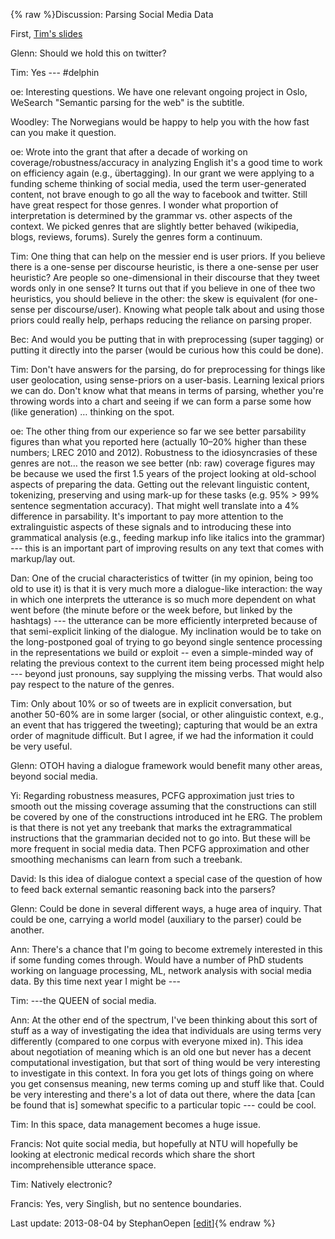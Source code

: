 {% raw %}Discussion: Parsing Social Media Data

First, [Tim's slides](http://www.delph-in.net/2013/tim.pdf)

Glenn: Should we hold this on twitter?

Tim: Yes --- \#delphin

oe: Interesting questions. We have one relevant ongoing project in Oslo,
WeSearch "Semantic parsing for the web" is the subtitle.

Woodley: The Norwegians would be happy to help you with the how fast can
you make it question.

oe: Wrote into the grant that after a decade of working on
coverage/robustness/accuracy in analyzing English it's a good time to
work on efficiency again (e.g., übertagging). In our grant we were
applying to a funding scheme thinking of social media, used the term
user-generated content, not brave enough to go all the way to facebook
and twitter. Still have great respect for those genres. I wonder what
proportion of interpretation is determined by the grammar vs. other
aspects of the context. We picked genres that are slightly better
behaved (wikipedia, blogs, reviews, forums). Surely the genres form a
continuum.

Tim: One thing that can help on the messier end is user priors. If you
believe there is a one-sense per discourse heuristic, is there a
one-sense per user heuristic? Are people so one-dimensional in their
discourse that they tweet words only in one sense? It turns out that if
you believe in one of thee two heuristics, you should believe in the
other: the skew is equivalent (for one-sense per discourse/user).
Knowing what people talk about and using those priors could really help,
perhaps reducing the reliance on parsing proper.

Bec: And would you be putting that in with preprocessing (super tagging)
or putting it directly into the parser (would be curious how this could
be done).

Tim: Don't have answers for the parsing, do for preprocessing for things
like user geolocation, using sense-priors on a user-basis. Learning
lexical priors we can do. Don't know what that means in terms of
parsing, whether you're throwing words into a chart and seeing if we can
form a parse some how (like generation) … thinking on the spot.

oe: The other thing from our experience so far we see better parsability
figures than what you reported here (actually 10–20% higher than these
numbers; LREC 2010 and 2012). Robustness to the idiosyncrasies of these
genres are not… the reason we see better (nb: raw) coverage figures may
be because we used the first 1.5 years of the project looking at
old-school aspects of preparing the data. Getting out the relevant
linguistic content, tokenizing, preserving and using mark-up for these
tasks (e.g. 95% &gt; 99% sentence segmentation accuracy). That might
well translate into a 4% difference in parsability. It's important to
pay more attention to the extralinguistic aspects of these signals and
to introducing these into grammatical analysis (e.g., feeding markup
info like italics into the grammar) --- this is an important part of
improving results on any text that comes with markup/lay out.

Dan: One of the crucial characteristics of twitter (in my opinion, being
too old to use it) is that it is very much more a dialogue-like
interaction: the way in which one interprets the utterance is so much
more dependent on what went before (the minute before or the week
before, but linked by the hashtags) --- the utterance can be more
efficiently interpreted because of that semi-explicit linking of the
dialogue. My inclination would be to take on the long-postponed goal of
trying to go beyond single sentence processing in the representations we
build or exploit -- even a simple-minded way of relating the previous
context to the current item being processed might help --- beyond just
pronouns, say supplying the missing verbs. That would also pay respect
to the nature of the genres.

Tim: Only about 10% or so of tweets are in explicit conversation, but
another 50-60% are in some larger (social, or other alinguistic context,
e.g., an event that has triggered the tweeting); capturing that would be
an extra order of magnitude difficult. But I agree, if we had the
information it could be very useful.

Glenn: OTOH having a dialogue framework would benefit many other areas,
beyond social media.

Yi: Regarding robustness measures, PCFG approximation just tries to
smooth out the missing coverage assuming that the constructions can
still be covered by one of the constructions introduced int he ERG. The
problem is that there is not yet any treebank that marks the
extragrammatical instructions that the grammarian decided not to go
into. But these will be more frequent in social media data. Then PCFG
approximation and other smoothing mechanisms can learn from such a
treebank.

David: Is this idea of dialogue context a special case of the question
of how to feed back external semantic reasoning back into the parsers?

Glenn: Could be done in several different ways, a huge area of inquiry.
That could be one, carrying a world model (auxiliary to the parser)
could be another.

Ann: There's a chance that I'm going to become extremely interested in
this if some funding comes through. Would have a number of PhD students
working on language processing, ML, network analysis with social media
data. By this time next year I might be ---

Tim: ---the QUEEN of social media.

Ann: At the other end of the spectrum, I've been thinking about this
sort of stuff as a way of investigating the idea that individuals are
using terms very differently (compared to one corpus with everyone mixed
in). This idea about negotiation of meaning which is an old one but
never has a decent computational investigation, but that sort of thing
would be very interesting to investigate in this context. In fora you
get lots of things going on where you get consensus meaning, new terms
coming up and stuff like that. Could be very interesting and there's a
lot of data out there, where the data \[can be found that is\] somewhat
specific to a particular topic --- could be cool.

Tim: In this space, data management becomes a huge issue.

Francis: Not quite social media, but hopefully at NTU will hopefully be
looking at electronic medical records which share the short
incomprehensible utterance space.

Tim: Natively electronic?

Francis: Yes, very Singlish, but no sentence boundaries.

Last update: 2013-08-04 by StephanOepen [[edit](https://github.com/delph-in/docs/wiki/SaarlandSocialMedia/_edit)]{% endraw %}